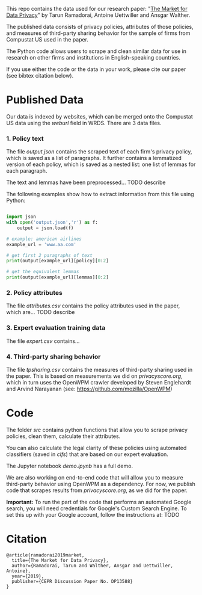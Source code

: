 This repo contains the data used for our research paper: "[The Market for Data Privacy](https://www.ssrn.com/abstract=3352175)" by Tarun Ramadorai, Antoine Uettwiller and Ansgar Walther. 

The published data consists of privacy policies, attributes of those policies, 
and measures of third-party sharing behavior
for the sample of firms from Compustat US used in the paper.

The Python code allows users to scrape and clean similar data 
for use in research on other firms and institutions in English-speaking countries.

If you use either the code or the data in your work, please cite our paper (see bibtex citation below).


# Published Data

Our data is indexed by websites, which can be merged onto the Compustat US data using the *weburl* field in WRDS. 
There are 3 data files.

### 1. Policy text

The file *output.json* contains the scraped text of each firm's privacy policy, which is saved as a list of paragraphs.
It further contains a lemmatized version of each policy, which is saved as a nested list: 
one list of lemmas for each paragraph. 

The text and lemmas have been preprocessed... TODO describe

The following examples show how to extract information from this file using Python:

```python

import json
with open('output.json','r') as f:
    output = json.load(f)

# example: american airlines
example_url = 'www.aa.com'

# get first 2 paragraphs of text
print(output[example_url][policy][0:2]

# get the equivalent lemmas
print(output[example_url][lemmas][0:2]
```

### 2. Policy attributes

The file *attributes.csv* contains the policy attributes used in the paper, which are... TODO describe

### 3. Expert evaluation training data

The file *expert.csv* contains...

### 4. Third-party sharing behavior

The file *tpsharing.csv* contains the measures of third-party sharing used in the paper. 
This is based on measurements we did on *privacyscore.org*, which in turn uses the OpenWPM
crawler developed by Steven Englehardt and Arvind Narayanan (see: https://github.com/mozilla/OpenWPM)

# Code

The folder *src* contains python functions that allow you to scrape privacy policies, 
clean them, calculate their attributes. 

You can also calculate the legal clarity of these policies
using automated classifiers (saved in *clfs*)
that are based on our expert evaluation.

The Jupyter notebook *demo.ipynb* has a full demo. 

We are also working on end-to-end code that will allow you to measure third-party behavior
using OpenWPM as a dependency. 
For now, we publish code that scrapes results from *privacyscore.org*, as we did for the paper.

**Important:** To run the part of the code that performs an automated Google search, you will need credentials 
for Google's Custom Search Engine. To set this up with your Google account, follow the instructions
at: TODO 

# Citation

```
@article{ramadorai2019market,
  title={The Market for Data Privacy},
  author={Ramadorai, Tarun and Walther, Ansgar and Uettwiller, Antoine},
  year={2019},
  publisher={CEPR Discussion Paper No. DP13588}
}
```
